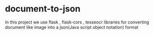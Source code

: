 # document-to-json

In this project we use flask , flask-cors , tesseocr libraries for converting document like image into a json(Java script object notation) format

